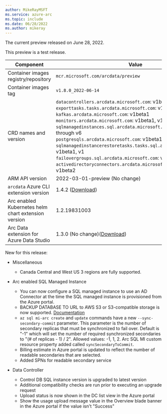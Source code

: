 ```yaml
---
author: MikeRayMSFT
ms.service: azure-arc
ms.topic: include
ms.date: 06/28/2022
ms.author: mikeray
---
```


The current preview released on June 28, 2022.

This preview is a test release.

|Component|Value|
|-----------|-----------|
|Container images registry/repository |`mcr.microsoft.com/arcdata/preview`|
|Container images tag |`v1.8.0_2022-06-14`|
|CRD names and version|`datacontrollers.arcdata.microsoft.com`: v1beta1, v1 through v6<br/>`exporttasks.tasks.arcdata.microsoft.com`: v1beta1, v1, v2<br/>`kafkas.arcdata.microsoft.com`: v1beta1<br/>`monitors.arcdata.microsoft.com`: v1beta1, v1, v2<br/>`sqlmanagedinstances.sql.arcdata.microsoft.com`: v1beta1, v1 through v6<br/>`postgresqls.arcdata.microsoft.com`: v1beta1, v1beta2<br/>`sqlmanagedinstancerestoretasks.tasks.sql.arcdata.microsoft.com`: v1beta1, v1<br/>`failovergroups.sql.arcdata.microsoft.com`: v1beta1, v1beta2, v1<br/>`activedirectoryconnectors.arcdata.microsoft.com`: v1beta1, v1beta2<br/>|
|ARM API version|2022-03-01-preview (No change)|
|`arcdata` Azure CLI extension version|1.4.2 ([Download](https://aka.ms/az-cli-arcdata-ext))|
|Arc enabled Kubernetes helm chart extension version|1.2.19831003|
|Arc Data extension for Azure Data Studio|1.3.0 (No change)([Download](https://aka.ms/ads-arcdata-ext))|

New for this release:

- Miscellaneous
  - Canada Central and West US 3 regions are fully supported.

- Arc enabled SQL Managed Instance
  - You can now configure a SQL managed instance to use an AD Connector at the time the SQL managed instance is provisioned from the Azure portal.
  - BACKUP DATABASE TO URL to AWS S3 or S3-compatible storage is now supported.  [Documentation](/sql/relational-databases/backup-restore/sql-server-backup-and-restore-with-s3-compatible-object-storage)
  - `az sql mi-arc create` and `update` commands have a new `--sync-secondary-commit` parameter. This parameter is the number of secondary replicas that must be synchronized to fail over.  Default is "-1" which will set the number of required synchronized secondaries to "(# of replicas - 1) / 2".  Allowed values: -1, 1, 2.  Arc SQL MI custom resource property added called `syncSecondaryToCommit`.
  - Billing estimate in Azure portal is updated to reflect the number of readable secondaries that are selected.
  - Added SPNs for readable secondary service

- Data Controller
  - Control DB SQL instance version is upgraded to latest version
  - Additional compatibility checks are run prior to executing an upgrade request
  - Upload status is now shown in the DC list view in the Azure portal
  - Show the usage upload message value in the Overview blade banner in the Azure portal if the value isn't "Success"

